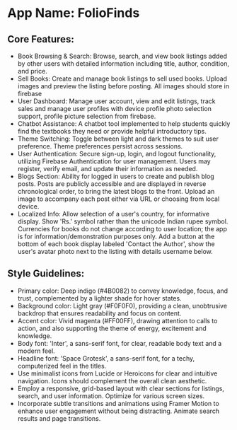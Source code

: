 # **App Name**: FolioFinds

## Core Features:

- Book Browsing & Search: Browse, search, and view book listings added by other users with detailed information including title, author, condition, and price.
- Sell Books: Create and manage book listings to sell used books. Upload images and preview the listing before posting. All images should store in firebase
- User Dashboard: Manage user account, view and edit listings, track sales and manage user profiles with device profile photo selection support, profile picture selection from firebase.
- Chatbot Assistance: A chatbot tool implemented to help students quickly find the textbooks they need or provide helpful introductory tips.
- Theme Switching: Toggle between light and dark themes to suit user preference. Theme preferences persist across sessions.
- User Authentication: Secure sign-up, login, and logout functionality, utilizing Firebase Authentication for user management.  Users may register, verify email, and update their information as needed.
- Blogs Section: Ability for logged in users to create and publish blog posts. Posts are publicly accessible and are displayed in reverse chronological order, to bring the latest blogs to the front. Upload an image to accompany each post either via URL or choosing from local device.
- Localized Info: Allow selection of a user's country, for informative display. Show 'Rs.' symbol rather than the unicode Indian rupee symbol. Currencies for books do not change according to user location; the app is for information/demonstration purposes only. Add a button at the bottom of each book display labeled 'Contact the Author', show the user's avatar photo next to the listing with details username below.

## Style Guidelines:

- Primary color: Deep indigo (#4B0082) to convey knowledge, focus, and trust, complemented by a lighter shade for hover states.
- Background color: Light gray (#F0F0F0), providing a clean, unobtrusive backdrop that ensures readability and focus on content.
- Accent color: Vivid magenta (#FF00FF), drawing attention to calls to action, and also supporting the theme of energy, excitement and knowledge.
- Body font: 'Inter', a sans-serif font, for clear, readable body text and a modern feel.
- Headline font: 'Space Grotesk', a sans-serif font, for a techy, computerized feel in the titles.
- Use minimalist icons from Lucide or Heroicons for clear and intuitive navigation. Icons should complement the overall clean aesthetic.
- Employ a responsive, grid-based layout with clear sections for listings, search, and user information. Optimize for various screen sizes.
- Incorporate subtle transitions and animations using Framer Motion to enhance user engagement without being distracting. Animate search results and page transitions.